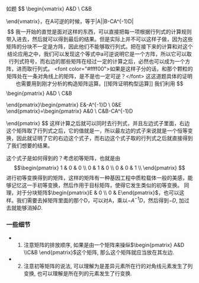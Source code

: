 如题
$$
\begin{vmatrix}
A&D \\
C&B

\end{vmatrix}，在A可逆的时候，等于|A||B-CA^{-1}D|
$$
我一开始的直觉是面对这样的东西，可以直接把每一项根据行列式的计算规则带入进去，然后就可以得到最后的结果。但是实际上并不可以这样子做，因为这些矩阵的分块不一定是方阵，因此他们不能够取行列式。把在接下来的计算和对这个结论应用之中，我们可以发现这个等式中a可逆说明它是一个方阵，所以它可以取行列式符号，而右边的那些矩阵在经过一定的计算之后，必然也可以成为一个方阵，进而取行列式。
<font color="#ffff00">如果是这样子分的话，和那个颗粒的矩阵处在一条对角线上的矩阵，是不是也一定可逆？</font>
这这道题具体的证明也需要用到刚才分析的构造矩阵运算。[[矩阵证明构型运算]]
我们利用
$$
\begin{pmatrix}
A&D \\
C&B

\end{pmatrix}\begin{pmatrix}
E&-A^{-1}D \\
0&E
\end{pmatrix}=\begin{pmatrix}
A&0 \\
C&B-CA^{-1}D

\end{pmatrix}
$$
这样计算之后就可以同时去行列式，并且左边式子里面，右边这个矩阵取了行列式之后，它的值就是一，所以最左边的式子来说就是一个恒等变换，因此就证明了它的右边这个式子，而右边这个式子取的行列式之后就直接得到了我们想要的结果。

这个式子是如何得到的？考虑初等矩阵，也就是由$$\begin{pmatrix}
1 & 0 & 0 \\
0 & 1 & 0 \\
0 & 0 & 1 \\
\end{pmatrix}
$$
进行初等变换得到的矩阵，这样的矩阵有一种基因工程中质粒载体一般的美感，能够记忆这一手初等变换，然后作用于目标矩阵，使得它发生类似的初等变换。
同理，对于分块矩阵$\begin{pmatrix}E & 0 \\ 0 & E\end{pmatrix}$，也可以这样。我们需要去掉矩阵里面的那个D，可以对A，乘以$-A^{-1}D$，然后得到$-D$, 加过去就能够消掉$D$.
### 一些细节
- 1. 注意矩阵的排放顺序, 如果是由一个矩阵来操纵$\begin{pmatrix} A&D \\C&B \end{pmatrix}$这个矩阵, 那么这个矩阵就应当放在其左边.
- 2. 注意初等矩阵的说法, 可以理解为是差异元素所在行的对角线元素发生了列变换, 也可以理解是所在列的元素发生了行变换.